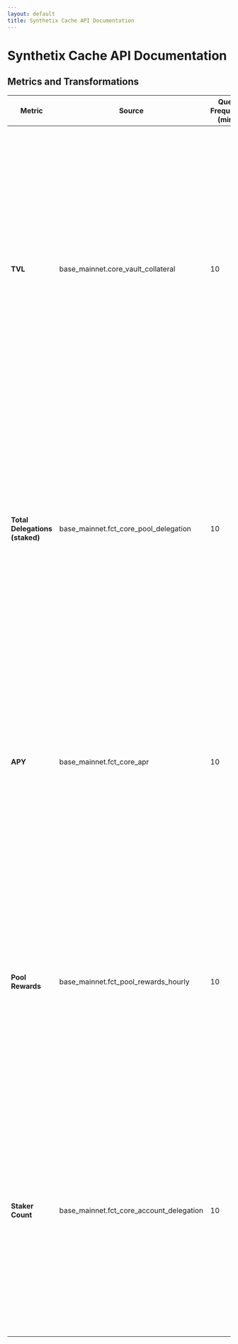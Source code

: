 ```yaml
---
layout: default
title: Synthetix Cache API Documentation
---
```


# Synthetix Cache API Documentation

## Metrics and Transformations

| Metric          | Source                                 | Query Frequency (mins) | Model (Schema)                                                                                                                                            | Transformations from Source                           | Transformations to Endpoint                  |
|-----------------|----------------------------------------|------------------------|-----------------------------------------------------------------------------------------------------------------------------------------------------------|------------------------------------------------------|---------------------------------------------|
| **TVL**         | base_mainnet.core_vault_collateral     | 10                     | CREATE TABLE tvl ( <br> id SERIAL PRIMARY KEY, <br> created_at TIMESTAMP WITH TIME ZONE DEFAULT CURRENT_TIMESTAMP, <br> updated_at TIMESTAMP WITH TIME ZONE DEFAULT CURRENT_TIMESTAMP, <br> ts TIMESTAMP WITH TIME ZONE NOT NULL, <br> chain TEXT NOT NULL, <br> pool_id INTEGER NOT NULL, <br> collateral_type TEXT NOT NULL, <br> amount NUMERIC(30, 10) NOT NULL, <br> collateral_value NUMERIC(30, 10) NOT NULL, <br> block_ts TIMESTAMP WITH TIME ZONE NOT NULL, <br> block_number INTEGER NOT NULL, <br> contract_address TEXT NOT NULL, <br> UNIQUE (chain, ts, pool_id, collateral_type) <br>); | ts = calendar hour, block_ts = original model ts from block | Add chain                                   |
| **Total Delegations (staked)** | base_mainnet.fct_core_pool_delegation | 10 | CREATE TABLE core_delegations ( <br> id SERIAL PRIMARY KEY, <br> created_at TIMESTAMP WITH TIME ZONE DEFAULT CURRENT_TIMESTAMP, <br> updated_at TIMESTAMP WITH TIME ZONE DEFAULT CURRENT_TIMESTAMP, <br> ts TIMESTAMP WITH TIME ZONE NOT NULL, <br> chain TEXT NOT NULL, <br> pool_id INTEGER NOT NULL, <br> collateral_type TEXT NOT NULL, <br> amount_delegated NUMERIC NOT NULL, <br> block_ts TIMESTAMP WITH TIME ZONE NOT NULL, <br> UNIQUE (chain, ts, pool_id, collateral_type) <br>); | ts = calendar hour, block_ts = original model ts from block | Add chain |
| **APY**         | base_mainnet.fct_core_apr              | 10                     | CREATE TABLE apy ( <br> id SERIAL PRIMARY KEY, <br> created_at TIMESTAMP WITH TIME ZONE DEFAULT CURRENT_TIMESTAMP, <br> updated_at TIMESTAMP WITH TIME ZONE DEFAULT CURRENT_TIMESTAMP, <br> ts TIMESTAMP WITH TIME ZONE NOT NULL, <br> chain TEXT NOT NULL, <br> pool_id INTEGER NOT NULL, <br> collateral_type TEXT NOT NULL, <br> collateral_value NUMERIC NOT NULL, <br> apy_24h NUMERIC NOT NULL, <br> apy_7d NUMERIC, <br> apy_28d NUMERIC, <br> UNIQUE (chain, ts, pool_id, collateral_type) <br>); | Add chain, timeframes for each model timeframe | |
| **Pool Rewards** | base_mainnet.fct_pool_rewards_hourly | 10 | CREATE TABLE pool_rewards ( <br> id SERIAL PRIMARY KEY, <br> created_at TIMESTAMP WITH TIME ZONE DEFAULT CURRENT_TIMESTAMP, <br> updated_at TIMESTAMP WITH TIME ZONE DEFAULT CURRENT_TIMESTAMP, <br> ts TIMESTAMP WITH TIME ZONE NOT NULL, <br> chain TEXT NOT NULL, <br> pool_id INTEGER NOT NULL, <br> collateral_type TEXT NOT NULL, <br> rewards_usd NUMERIC NOT NULL, <br> UNIQUE (chain, ts, pool_id, collateral_type) <br>); | None, original ts by calendar hour | |
| **Staker Count** | base_mainnet.fct_core_account_delegation | 10 | CREATE TABLE core_account_delegations ( <br> id SERIAL PRIMARY KEY, <br> created_at TIMESTAMP WITH TIME ZONE DEFAULT CURRENT_TIMESTAMP, <br> updated_at TIMESTAMP WITH TIME ZONE DEFAULT CURRENT_TIMESTAMP, <br> ts TIMESTAMP WITH TIME ZONE NOT NULL, <br> chain TEXT NOT NULL, <br> account_id TEXT NOT NULL, <br> pool_id INTEGER NOT NULL, <br> collateral_type TEXT NOT NULL, <br> amount_delegated NUMERIC(30, 10) NOT NULL, <br> UNIQUE (chain, account_id, pool_id, collateral_type) <br>); | Keep original ts since not a time series, no transformations | |
